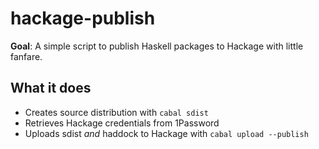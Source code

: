 # hackage-publish

**Goal**: A simple script to publish Haskell packages to Hackage with little fanfare.

## What it does

- Creates source distribution with `cabal sdist`
- Retrieves Hackage credentials from 1Password
- Uploads sdist *and* haddock to Hackage with `cabal upload --publish`
